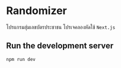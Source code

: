 # Randomizer

โปรแกรมสุ่มเลขบัตรประชาชน โปรเจคลองหัดใช้ `Next.js`

## Run the development server

```bash
npm run dev
```
